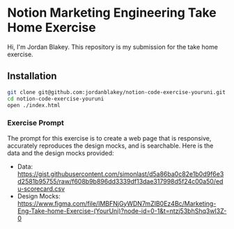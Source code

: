 # Notion Marketing Engineering Take Home Exercise

Hi, I'm Jordan Blakey. This repository is my submission for the take home exercise.

## Installation

```sh
git clone git@github.com:jordanblakey/notion-code-exercise-youruni.git
cd notion-code-exercise-youruni
open ./index.html
```

### Exercise Prompt

The prompt for this exercise is to create a web page that is responsive, accurately reproduces the design mocks, and is searchable. Here is the data and the design mocks provided:

- Data:
https://gist.githubusercontent.com/simonlast/d5a86ba0c82e1b0d9f6e3d2581b95755/raw/f608b9b896dd3339df13dae317998d5f24c00a50/edu-scorecard.csv
- Design Mocks:
https://www.figma.com/file/IMBFNjGyWDN7mZIB0Ez4Bc/Marketing-Eng-Take-home-Exercise-(YourUni)?node-id=0-1&t=ntzj53bhShq3wI3Z-0
